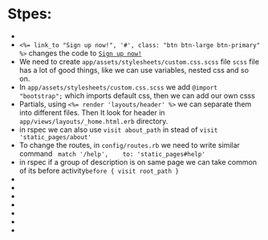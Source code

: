 <h1>Stpes:</h1>

<ul>
<li><code></code></li>
<li><code><%= link_to "Sign up now!", '#', class: "btn btn-large btn-primary" %></code> changes the code to <code><a href="#" class="btn btn-large btn-primary">Sign up now!</a></code></li>
<li>We need to create <code>app/assets/stylesheets/custom.css.scss</code> file <code>scss</code> file has a lot of good things, like we can use variables, nested css and so on.</li>
<li>In <code>app/assets/stylesheets/custom.css.scss</code> we add <code>@import "bootstrap";</code> which imports default css, then we can add our own csss </li>
<li>Partials, using <code><%= render 'layouts/header' %></code> we can separate them into different files. Then It look for header in <code>app/views/layouts/_home.html.erb</code> directory.</li>
<li>in rspec we can also use <code>visit about_path</code> in stead of <code>visit 'static_pages/about'</code></li>
<li>To change the routes, in <code>config/routes.rb</code> we need to write similar command <code> match '/help',    to: 'static_pages#help'</code></li>
<li>in rspec if a group of description is on same page we can take common of its before activity<code>before { visit root_path }</code></li>
<li><code></code></li>
<li><code></code></li>
<li><code></code></li>
<li><code></code></li>
<li><code></code></li>
<li><code></code></li>
<li><code></code></li>
</ul>